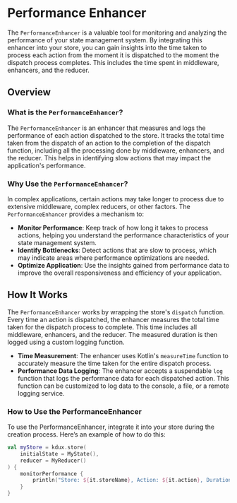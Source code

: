 # Performance Enhancer

The `PerformanceEnhancer` is a valuable tool for monitoring and analyzing the performance of your state management
system. By integrating this enhancer into your store, you can gain insights into the time taken to process each action
from the moment it is dispatched to the moment the dispatch process completes. This includes the time spent in
middleware, enhancers, and the reducer.

## Overview

### What is the `PerformanceEnhancer`?

The `PerformanceEnhancer` is an enhancer that measures and logs the performance of each action dispatched to the store.
It tracks the total time taken from the dispatch of an action to the completion of the dispatch function, including all
the processing done by middleware, enhancers, and the reducer. This helps in identifying slow actions that may impact
the application's performance.

### Why Use the `PerformanceEnhancer`?

In complex applications, certain actions may take longer to process due to extensive middleware, complex reducers, or
other factors. The `PerformanceEnhancer` provides a mechanism to:

- **Monitor Performance**: Keep track of how long it takes to process actions, helping you understand the performance
  characteristics of your state management system.
- **Identify Bottlenecks**: Detect actions that are slow to process, which may indicate areas where performance
  optimizations are needed.
- **Optimize Application**: Use the insights gained from performance data to improve the overall responsiveness and
  efficiency of your application.

## How It Works

The `PerformanceEnhancer` works by wrapping the store's `dispatch` function. Every time an action is dispatched, the
enhancer measures the total time taken for the dispatch process to complete. This time includes all middleware,
enhancers, and the reducer. The measured duration is then logged using a custom logging function.

- **Time Measurement**: The enhancer uses Kotlin's `measureTime` function to accurately measure the time taken for the
  entire dispatch process.
- **Performance Data Logging**: The enhancer accepts a suspendable `log` function that logs the performance data for
  each dispatched action. This function can be customized to log data to the console, a file, or a remote logging
  service.

### How to Use the PerformanceEnhancer

To use the PerformanceEnhancer, integrate it into your store during the creation process. Here’s an example of how to do
this:

```kotlin
val myStore = kdux.store(
    initialState = MyState(),
    reducer = MyReducer()
) {
    monitorPerformance { 
        println("Store: ${it.storeName}, Action: ${it.action}, Duration: ${it.duration}")
    }
}
```

